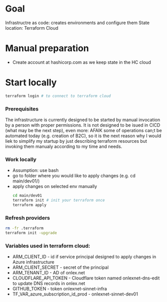# Goal
Infrastructre as code: creates environments and configure them
State location: Terraform Cloud

# Manual preparation
- Create account at hashicorp.com as we keep state in the HC cloud

# Start locally
```bash
terraform login # to connect to terraform cloud
```

### Prerequisites
The infrastructure is currently designed to be started by manual invocation by a person with proper permissions. It is not designed to be isued in CICD (what may be the next step), even more: AFAIK some of operations can;t be automated today (e.g. creation of B2C), so it is the next reason why I would liek to simplify my startup by just describing terraform resources but invoking them manualy according to my time and needs.

### Work locally
* Assumption: use bash
* go to folder where you would like to apply changes (e.g. cd main/dev01/)
* apply changes on selected env manually
  ```bash
  cd main/dev01
  terraform init # init your terraform once 
  terraform apply
  ```

### Refresh providers
```bash
rm -fr .terraform
terraform init -upgrade
```

### Variables used in terraform cloud:
- ARM_CLIENT_ID - id if service principal designed to apply changes in Azure infrastructure
- ARM_CLIENT_SECRET - secret of the principal
- ARM_TENANT_ID - AD of onlex.net
- CLOUDFLARE_API_TOKEN - Cloudflare token named onlexnet-dns-edit to update DNS records in onlex.net
- GITHUB_TOKEN - token onlexnet-sinnet-infra
- TF_VAR_azure_subscription_id_prod - onlexnet-sinnet-dev01

